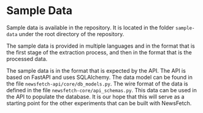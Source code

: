 # Sample Data

Sample data is available in the repository. It is located in the folder `sample-data` under the root directory of the repository.

The sample data is provided in multiple languages and in the format that is the first stage of the extraction process, and then in the format that is the processed data.

The sample data is in the format that is expected by the API. The API is based on FastAPI and uses SQLAlchemy. The data model can be found in the file `newsfetch-api/core/db_models.py`. The wire format of the data is defined in the file `newsfetch-core/api_schemas.py`.
This data can be used in the API to populate the database. It is our hope that this will serve as a starting point for the other experiments that can be built with NewsFetch.
